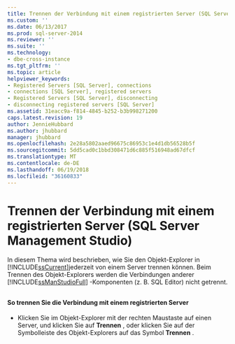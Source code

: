 ```yaml
---
title: Trennen der Verbindung mit einem registrierten Server (SQL Server Management Studio) | Microsoft-Dokumentation
ms.custom: ''
ms.date: 06/13/2017
ms.prod: sql-server-2014
ms.reviewer: ''
ms.suite: ''
ms.technology:
- dbe-cross-instance
ms.tgt_pltfrm: ''
ms.topic: article
helpviewer_keywords:
- Registered Servers [SQL Server], connections
- connections [SQL Server], registered servers
- Registered Servers [SQL Server], disconnecting
- disconnecting registered servers [SQL Server]
ms.assetid: 31eacc9a-f814-4845-b252-b3b998271200
caps.latest.revision: 19
author: JennieHubbard
ms.author: jhubbard
manager: jhubbard
ms.openlocfilehash: 2e28a5802aaed96675c86953c1e4d1db56528b5f
ms.sourcegitcommit: 5dd5cad0c1bbd308471d6c885f516948ad67dfcf
ms.translationtype: MT
ms.contentlocale: de-DE
ms.lasthandoff: 06/19/2018
ms.locfileid: "36160833"
---
```

# <a name="disconnect-from-a-registered-server-sql-server-management-studio"></a>Trennen der Verbindung mit einem registrierten Server (SQL Server Management Studio)
  In diesem Thema wird beschrieben, wie Sie den Objekt-Explorer in [!INCLUDE[ssCurrent](../../includes/sscurrent-md.md)]jederzeit von einem Server trennen können. Beim Trennen des Objekt-Explorers werden die Verbindungen anderer [!INCLUDE[ssManStudioFull](../../includes/ssmanstudiofull-md.md)] -Komponenten (z. B. SQL Editor) nicht getrennt.  
  
##  <a name="SSMSProcedure"></a>  
  
#### <a name="to-disconnect-from-a-registered-server"></a>So trennen Sie die Verbindung mit einem registrierten Server  
  
-   Klicken Sie im Objekt-Explorer mit der rechten Maustaste auf einen Server, und klicken Sie auf **Trennen** , oder klicken Sie auf der Symbolleiste des Objekt-Explorers auf das Symbol **Trennen** .  
  
  